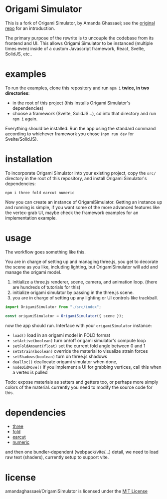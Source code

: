 # Origami Simulator

This is a fork of Origami Simulator, by Amanda Ghassaei; see the [original repo](https://github.com/amandaghassaei/OrigamiSimulator) for an introduction.

The primary purpose of the rewrite is to uncouple the codebase from its frontend and UI. This allows Origami Simulator to be instanced (multiple times even) inside of a custom Javascript framework, React, Svelte, SolidJS, etc..

# examples

To run the examples, clone this repository and run `npm i` **twice, in two directories**:

- in the root of this project (this installs Origami Simulator's dependencies)
- choose a framework (Svelte, SolidJS...), cd into that directory and run `npm i` again.

Everything should be installed. Run the app using the standard command according to whichever framework you chose (`npm run dev` for Svelte/SolidJS).

# installation

To incorporate Origami Simulator into your existing project, copy the `src/` directory in the root of this repository, and install Origami Simulator's dependencies:

```
npm i three fold earcut numeric
```

Now you can create an instance of OrigamiSimulator. Getting an instance up and running is simple, if you want some of the more advanced features like the vertex-grab UI, maybe check the framework examples for an implementation example.

# usage

The workflow goes something like this.

You are in charge of setting up and managing three.js, you get to decorate the scene as you like, including lighting, but OrigamiSimulator will add and manage the origami model.

1. initialize a three.js renderer, scene, camera, and animation loop. (there are hundreds of tutorials for this)
2. initialize origami simulator by passing in the three.js scene.
3. you are in charge of setting up any lighting or UI controls like trackball.

```js
import OrigamiSimulator from "./src/index";

const origamiSimulator = OrigamiSimulator({ scene });
```

now the app should run. Interface with your `origamiSimulator` instance:

- `load()` load in an origami model in FOLD format
- `setActive(boolean)` turn on/off origami simulator's compute loop
- `setFoldAmount(float)` set the current fold angle between 0 and 1
- `setStrain(boolean)` override the material to visualize strain forces
- `setShadows(boolean)` turn on three.js shadows
- `dealloc()` deallocate origami simulator when done,
- `nodeDidMove()` if you implement a UI for grabbing vertices, call this when a vertex is pulled

Todo: expose materials as setters and getters too, or perhaps more simply colors of the material. currently you need to modify the source code for this.

# dependencies

- [three](https://www.npmjs.com/package/three)
- [fold](https://www.npmjs.com/package/fold)
- [earcut](https://www.npmjs.com/package/earcut)
- [numeric](https://www.npmjs.com/package/numeric)

and then one bundler-dependent (webpack/vite/...) detail, we need to load raw text (shaders), currently setup to support vite.

# license

amandaghassaei/OrigamiSimulator is licensed under the [MIT License](https://github.com/amandaghassaei/OrigamiSimulator/blob/main/LICENSE)
